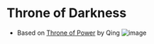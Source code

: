 # Throne of Darkness
- Based on [Throne of Power](https://github.com/ConkerMobile/Throne-of-Power) by Qing
![image](https://user-images.githubusercontent.com/66195939/112731174-f515ab80-8ef2-11eb-8a2f-6c8075f894f5.png)
